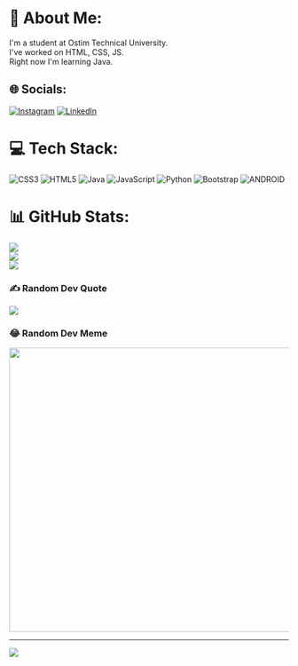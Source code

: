 # 💫 About Me:
I'm a student at Ostim Technical University.<br>I've worked on HTML, CSS, JS.<br>Right now I'm learning Java.<br>


## 🌐 Socials:
[![Instagram](https://img.shields.io/badge/Instagram-%23E4405F.svg?logo=Instagram&logoColor=white)](https://instagram.com/zaferakman0) [![LinkedIn](https://img.shields.io/badge/LinkedIn-%230077B5.svg?logo=linkedin&logoColor=white)](https://linkedin.com/in/ZAFERAKMAN) 

# 💻 Tech Stack:
![CSS3](https://img.shields.io/badge/css3-%231572B6.svg?style=for-the-badge&logo=css3&logoColor=white) ![HTML5](https://img.shields.io/badge/html5-%23E34F26.svg?style=for-the-badge&logo=html5&logoColor=white) ![Java](https://img.shields.io/badge/java-%23ED8B00.svg?style=for-the-badge&logo=java&logoColor=white) ![JavaScript](https://img.shields.io/badge/javascript-%23323330.svg?style=for-the-badge&logo=javascript&logoColor=%23F7DF1E) ![Python](https://img.shields.io/badge/python-3670A0?style=for-the-badge&logo=python&logoColor=ffdd54) ![Bootstrap](https://img.shields.io/badge/bootstrap-%23563D7C.svg?style=for-the-badge&logo=bootstrap&logoColor=white) ![ANDROID](https://img.shields.io/badge/android-%2320232a.svg?style=for-the-badge&logo=android&logoColor=%a4c639)
# 📊 GitHub Stats:
![](https://github-readme-stats.vercel.app/api?username=ZAFERAKMAN&theme=dark&hide_border=false&include_all_commits=false&count_private=false)<br/>
![](https://github-readme-streak-stats.herokuapp.com/?user=ZAFERAKMAN&theme=dark&hide_border=false)<br/>
![](https://github-readme-stats.vercel.app/api/top-langs/?username=ZAFERAKMAN&theme=dark&hide_border=false&include_all_commits=false&count_private=false&layout=compact)

### ✍️ Random Dev Quote
![](https://quotes-github-readme.vercel.app/api?type=vetical&theme=gruvbox)

### 😂 Random Dev Meme
<img src="https://rm.up.railway.app/" width="512px"/>

---
[![](https://visitcount.itsvg.in/api?id=ZAFERAKMAN&icon=6&color=8)](https://visitcount.itsvg.in)

<!-- Proudly created with GPRM ( https://gprm.itsvg.in ) -->
